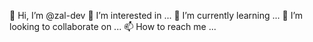 👋 Hi, I’m @zal-dev
👀 I’m interested in ...
🌱 I’m currently learning ...
💞️ I’m looking to collaborate on ...
📫 How to reach me ...